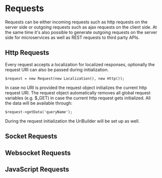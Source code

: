 # Requests

Requests can be either incoming requests such as http requests on the server side or outgoing requests such as ajax requests on the client side. At the same time it's also possible to generate outgoing requests on the server side for microservices as well as REST requests to third party APIs.

## Http Requests

Every request accepts a localization for localized responses, optionally the request URI can also be passed during initialization.

```
$request = new Request(new Localization(), new Http());
```

In case no URI is provided the request object initializes the current http request URI. The request object automatically removes all global request variables (e.g. $_GET) in case the current http request gets initialized. All the data will be available through:

```
$request->getData('queryName');
```

During the request initialization the UriBuilder will be set up as well. 

## Socket Requests

## Websocket Requests

## JavaScript Requests
